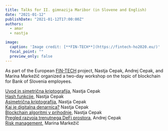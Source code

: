 ```yaml
---
title: Talks for II. gimnazija Maribor (in Slovene and English)
date: "2021-01-12"
publishDate: "2021-01-12T17:00:00Z"
authors:
  - amar
  - nastja 

image:
  caption: 'Image credit: [**FIN-TECH**](https://fintech-ho2020.eu/)'
  focal_point: ""
  preview_only: false
---
```

As part of the European [FIN-TECH](https://www.fintech-ho2020.eu/) project, Nastja Cepak, Andrej Cepak, and Marina Markežič organized a two-day workshop on the topic of blockchain for Bank of Slovenia employees.

<p><a href="http://videolectures.net/fin_cepak_uvod/">Uvod in simetrična kriptografija</a>, Nastja Cepak<br />
<a href="http://videolectures.net/fin_cepak_hash_funkcije/">Hash funkcije</a>, Nastja Cepak<br />
<a href="http://videolectures.net/fin_cepak_asimetricna_kriptografija/">Asimetrična kriptografija</a>, Nastja Cepak<br />
<a href="http://videolectures.net/fin_cepak_digitalna_denarnica/">Kaj je digitalna denarnica?</a> Nastja Cepak<br />
<a href="http://videolectures.net/fin_cepak_algoritmi_prihodnje/">Blockchain algoritmi v prihodnje</a>, Nastja Cepak<br />
<a href="http://videolectures.net/fin_cepak_pregled_razvoja/">Pregled razvoja trenutnega DeFi prostora</a>, Andrej Cepak<br />
<a href="http://videolectures.net/fin_markezic_risk_management/">Risk management</a>, Marina Markežič</p>
